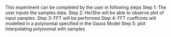 This experiment can be completed by the user in following steps
Step 1: The user inputs the samples data.
Step 2: He/She will be able to observe plot of input samples.
Step 3: FFT will be performed 
Step 4: FFT coeffcints will modelled in a polynomial specified in the Gauss Model
Step 5: plot Interpolating polynomial with samples 

